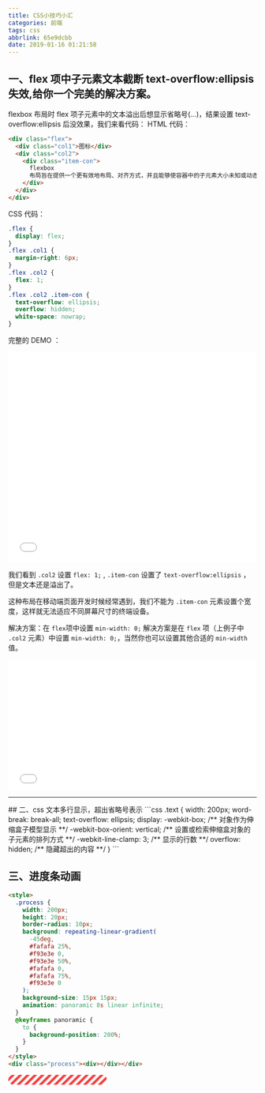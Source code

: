 ```yaml
---
title: CSS小技巧小汇
categories: 前端
tags: css
abbrlink: 65e9dcbb
date: 2019-01-16 01:21:58
---
```


## 一、flex 项中子元素文本截断 text-overflow:ellipsis 失效,给你一个完美的解决方案。

flexbox 布局时 flex 项子元素中的文本溢出后想显示省略号(…)，结果设置 text-overflow:ellipsis 后没效果，我们来看代码：
HTML 代码：

```html
<div class="flex">
  <div class="col1">图标</div>
  <div class="col2">
    <div class="item-con">
      flexbox
      布局旨在提供一个更有效地布局、对齐方式，并且能够使容器中的子元素大小未知或动态变化情况下仍然能够分配好子元素之间的空间。
    </div>
  </div>
</div>
```

CSS 代码：

```css
.flex {
  display: flex;
}
.flex .col1 {
  margin-right: 6px;
}
.flex .col2 {
  flex: 1;
}
.flex .col2 .item-con {
  text-overflow: ellipsis;
  overflow: hidden;
  white-space: nowrap;
}
```

完整的 DEMO ：

<iframe id="cp_embed_pQMqjN" src="//codepen.io/feiwen8772/embed/pQMqjN?height=427&amp;theme-id=0&amp;slug-hash=pQMqjN&amp;default-tab=html%2Cresult&amp;animations=run&amp;editable=&amp;embed-version=2&amp;user=feiwen8772" scrolling="no" frameborder="0" height="427" allowtransparency="true" allowfullscreen="true" allowpaymentrequest="true" name="CodePen Embed" title="CodePen Embed 3" class="cp_embed_iframe " style="width: 100%; overflow: hidden; display: block"></iframe>

我们看到 `.col2` 设置 `flex: 1;` , `.item-con` 设置了 `text-overflow:ellipsis` ，但是文本还是溢出了。

这种布局在移动端页面开发时候经常遇到，我们不能为 `.item-con` 元素设置个宽度，这样就无法适应不同屏幕尺寸的终端设备。

解决方案：在 `flex`项中设置 `min-width: 0;`
解决方案是在 `flex` 项（上例子中 `.col2` 元素）中设置 `min-width: 0;`，当然你也可以设置其他合适的 `min-width`值。

<iframe id="cp_embed_aQeXzx" src="//codepen.io/feiwen8772/embed/aQeXzx?height=265&amp;theme-id=0&amp;slug-hash=aQeXzx&amp;default-tab=css%2Cresult&amp;animations=run&amp;editable=&amp;embed-version=2&amp;user=feiwen8772" scrolling="no" frameborder="0" height="265" allowtransparency="true" allowfullscreen="true" allowpaymentrequest="true" name="CodePen Embed" title="CodePen Embed 2" class="cp_embed_iframe " style="width: 100%; overflow: hidden; display: block"></iframe>
<hr>
## 二、css 文本多行显示，超出省略号表示  
```css
.text {
    width: 200px;
    word-break: break-all;
    text-overflow: ellipsis;
    display: -webkit-box; /** 对象作为伸缩盒子模型显示 **/
    -webkit-box-orient: vertical; /** 设置或检索伸缩盒对象的子元素的排列方式 **/
    -webkit-line-clamp: 3; /** 显示的行数 **/
    overflow: hidden;  /** 隐藏超出的内容 **/
 }
```

## 三、进度条动画

```html
<style>
  .process {
    width: 200px;
    height: 20px;
    border-radius: 10px;
    background: repeating-linear-gradient(
      -45deg,
      #fafafa 25%,
      #f93e3e 0,
      #f93e3e 50%,
      #fafafa 0,
      #fafafa 75%,
      #f93e3e 0
    );
    background-size: 15px 15px;
    animation: panoramic 8s linear infinite;
  }
  @keyframes panoramic {
    to {
      background-position: 200%;
    }
  }
</style>
<div class="process"><div></div></div>
```

<div class="process"><div>

<style>
.process{
    width:200px;
    height:20px;
    border-radius:10px;
    background: repeating-linear-gradient(-45deg, #fafafa 25%, #f93e3e 0, #f93e3e 50%, #fafafa 0, #FAFAFA 75%, #f93e3e 0);
    background-size: 15px 15px;
    animation: panoramic 8s linear infinite;
}
@keyframes panoramic {
    to {
        background-position: 200%;
   }
}
</style>
